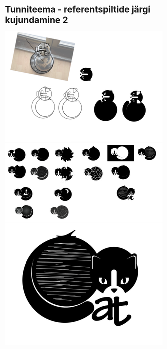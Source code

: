 # Tunniteema - referentspiltide järgi kujundamine 2

![Esimene](./images/05.01.png)
![Teine](./images/05.02.png)
![Kolmas](./images/05.03.png)